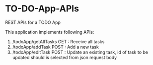 # TO-DO-App-APIs
REST APIs for a TODO App

This application implements following APIs:

1. /todoApp/getAllTasks GET : Receive all tasks
2. /todoApp/addTask POST : Add a new task
3. /todoApp/editTask POST : Update an existing task, id of task to be updated should is selected from json request body
